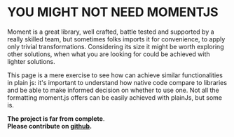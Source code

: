 # YOU MIGHT NOT NEED MOMENTJS

Moment is a great library, well crafted, battle tested and supported by a really skilled team, but sometimes folks imports it for convenience, to apply only trivial transformations. Considering its size it might be worth exploring other solutions, when what you are looking for could be achieved with lighter solutions.

This page is a mere exercise to see how can achieve similar functionalities in plain js: it's important to understand how native code compare to libraries and be able to make informed decision on whether to use one. Not all the formatting moment.js offers can be easily achieved with plainJs, but some is.

**The project is far from complete**.  
**Please contribute on [github](https://github.com/cedmax/youmightnotneed).**

